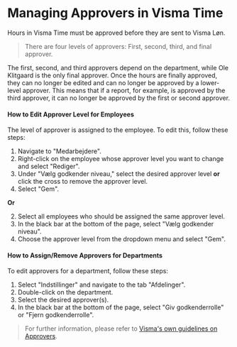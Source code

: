 # Managing Approvers in Visma Time

Hours in Visma Time must be approved before they are sent to Visma Løn.

> There are four levels of approvers: First, second, third, and final approver.

The first, second, and third approvers depend on the department, while Ole Klitgaard is the only final approver. Once the hours are finally approved, they can no longer be edited and can no longer be approved by a lower-level approver. This means that if a report, for example, is approved by the third approver, it can no longer be approved by the first or second approver.

#### How to Edit Approver Level for Employees

The level of approver is assigned to the employee. To edit this, follow these steps:

1. Navigate to "Medarbejdere".
2. Right-click on the employee whose approver level you want to change and select "Rediger".
3. Under "Vælg godkender niveau," select the desired approver level **or** click the cross to remove the approver level.
4. Select "Gem".

**Or**

2. Select all employees who should be assigned the same approver level.
3. In the black bar at the bottom of the page, select "Vælg godkender niveau".
4. Choose the approver level from the dropdown menu and select "Gem".

#### How to Assign/Remove Approvers for Departments

To edit approvers for a department, follow these steps:

1. Select "Indstillinger" and navigate to the tab "Afdelinger".
2. Double-click on the department.
3. Select the desired approver(s).
4. In the black bar at the bottom of the page, select "Giv godkenderrolle" or "Fjern godkenderrolle".

> For further information, please refer to [Visma's own guidelines on Approvers](https://community.visma.com/t5/Vejledninger-i-Visma-Time/Sadan-opretter-og-vedligeholder-du-godkendere-i-Visma-Time/ta-p/303691?attachment-id=16432).
